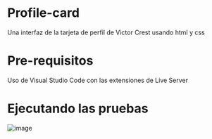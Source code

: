 # Profile-card
Una interfaz de la tarjeta de perfil de Victor Crest usando html y css 

# Pre-requisitos
Uso de Visual Studio Code con las extensiones de Live Server

# Ejecutando las pruebas
![image](https://user-images.githubusercontent.com/85658986/141903741-a9a00f20-ca15-4432-9867-35730bcc4765.png)

